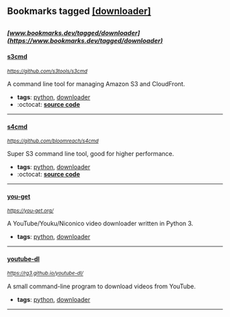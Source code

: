 ## Bookmarks tagged [[downloader]](https://www.bookmarks.dev?q=[downloader])

_<sup><sup>[www.bookmarks.dev/tagged/downloader](https://www.bookmarks.dev/tagged/downloader)</sup></sup>_
---
#### [s3cmd](https://github.com/s3tools/s3cmd)
_<sup>https://github.com/s3tools/s3cmd</sup>_

A command line tool for managing Amazon S3 and CloudFront.
* **tags**: [python](../tagged/python.md), [downloader](../tagged/downloader.md)
* :octocat: **[source code](https://github.com/s3tools/s3cmd)**
---
#### [s4cmd](https://github.com/bloomreach/s4cmd)
_<sup>https://github.com/bloomreach/s4cmd</sup>_

Super S3 command line tool, good for higher performance.
* **tags**: [python](../tagged/python.md), [downloader](../tagged/downloader.md)
* :octocat: **[source code](https://github.com/bloomreach/s4cmd)**
---
#### [you-get](https://you-get.org/)
_<sup>https://you-get.org/</sup>_

A YouTube/Youku/Niconico video downloader written in Python 3.
* **tags**: [python](../tagged/python.md), [downloader](../tagged/downloader.md)
---
#### [youtube-dl](https://rg3.github.io/youtube-dl/)
_<sup>https://rg3.github.io/youtube-dl/</sup>_

A small command-line program to download videos from YouTube.
* **tags**: [python](../tagged/python.md), [downloader](../tagged/downloader.md)
---
